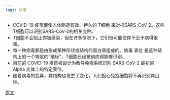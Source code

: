 ```yaml
---
tags: 科学
---
```


* COVID-19 疫苗促使人体制造有效、持久的 <hm>T细胞</hm> 来对抗SARS-CoV-2。这些T细胞可以识别SARS-CoV-2的相关变种。
* T细胞不会阻止你被感染，但在许多情况下，它们很可能使你不至于病得很重。
* 每一种病毒都是由形成某种形状或结构的蛋白质组成的。病毒 <hm>表位</hm> 是这种结构上的一个特定的“地标”，T细胞已经被训练得能够识别。
* 目前的 COVID-19 疫苗被设计为教导免疫系统识别 SARS-CoV-2 最初的 Alpha 变体上的特定表位。
* 随着病毒的变异，其结构也发生了变化，人们担心免疫细胞将不再识别其目标。

[原文](https://m.cnbeta.com/view/1230223.htm)